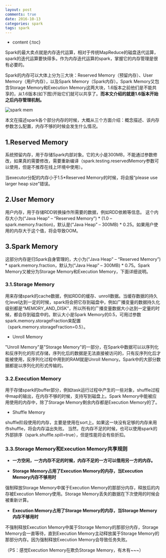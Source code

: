 ```yaml
---
layout: post
comments: true
date: 2016-10-13
categories: spark
tags: spark
---
```


* content
{:toc}

Spark的最大卖点就是内存迭代运算，相对于传统MapReduce的磁盘迭代运算，spark的迭代运算要快得多。作为内存迭代运算的spark，掌握它的内存管理是很有必要的。

Spark的内存可以大体上分为三大块：Reserved Memory（预留内存）、User Memory（用户内存），以及Spark Memory（Spark内存）。Spark Memory又包含Storage Memory和Execution Memory这两大块，1.6版本之前他们是不能共享的，从1.6版本(如下图)开始它们就可以共享了。**而本文介绍的就是1.6版本开始之后内存管理机制。**

![spark mem](http://leocook-blog.test.upcdn.net/spark%20m.png "spark mem")



本文在描述spark各个部分内存的时候，大概从三个方面介绍：概念描述、该内存参数怎么配置，内存不够的时候会发生什么情况。

## 1.Reserved Memory

系统预留内存，用于存储Spark内部对象。它的大小是300MB，不能通过参数修改，如果真的需要修改，需要重新编译（spark.testing.reservedMemory参数可以使用，但是不推荐在线上环境中使用）。

当executor分配的内存小于1.5*Reserved Memory的时候，将会报“please use larger heap size”错误。

## 2.User Memory

用户内存，用于存储RDD转换操作所需要的数据，例如RDD依赖等信息。
这个内存大小为(“Java Heap” – “Reserved Memory”) * (1.0 – spark.memory.fraction)，默认是(“Java Heap” – 300MB) * 0.25。如果用户使用的内存大于这个值，将会导致OOM。

## 3.Spark Memory

这部分内存是归Spark自身管理的，大小为(“Java Heap” – “Reserved Memory”) * spark.memory.fraction，默认为(“Java Heap” – 300MB) * 0.75。Spark Memory又被分为Storage Memory和Execution Memory，下面详细说明。


### 3.1.Storage Memory

用来存储spark的cache数据，例如RDD的缓存、unroll数据。当缓存数据的持久化level达到一定的时候，spark将会把它存到磁盘中，例如广播变量的数据持久化级别都是“MEMORY_AND_DISK”，所以所有的广播变量数据大小达到一定量的时候，都会存到磁盘中的。默认大小是Spark Memory的0.5，可用过参数spark.memory.storageFraction来配置（spark.memory.storageFraction=0.5）。

- Unroll Memory

"Unroll Memory"是"Storage Memory"的一部分，在Spark中数据可以以序列化和反序列化的形式存储，序列化后的数据是无法直接被访问的，只有反序列化后才能被使用，反序列化过程中用到的RAM就是Unroll Memory。Spark中的大部分数据都是以序列化的形式传输的。


### 3.2.Execution Memory

用于存储spark的buffer部分，例如task运行过程中产生的一些对象，shuffle过程中map的输出，在内存不够的时候，支持写到磁盘上。Spark Memory中能被应用使用的内存中，除了Storage Memory剩余内存都是Execution Memory的了。

- Shuffle Memory

shuffle阶段使用的内存，主要是使用在sort上。如果这一块没有足够的内存来用作shuffle，将会内存溢出失败。
当然，在内存不足的时候，也可以使用spark的外部排序（spark.shuffle.spill=true），但是性能将会有些折扣。



### 3.3.Storage Memory和Execution Memory共享规则

- **一方空闲，一方内存不足的时候，内存不足的一方可以借用另一方的内存。**

- **Storage Memory占用了Execution Memory的内存，当Execution Memory内存不够用时**

强制释放Storage Memory中属于Execution Memory的那部分内存，释放后的内存被Execution Memory使用。Storage Memory丢失的数据在下次使用的时候会被重新计算。

- **Execution Memory占用了Storage Memory的内存，当Storage Memory内存不够用时**

不强制释放Execution Memory中属于Storage Memory的那部分内存，Storage Memory会一直等待，直到Execution Memory主动释放属于Storage Memory的那部分内存。因为强制释放Execution Memory会导致任务失败。

（PS：感觉Execution Memory在欺负Storage Memory，有木有~~~）




